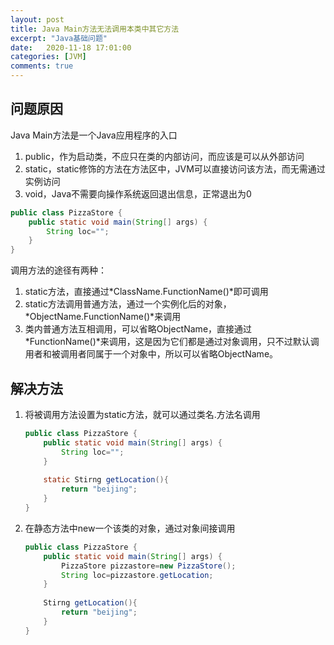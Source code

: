 ```yaml
---
layout: post
title: Java Main方法无法调用本类中其它方法
excerpt: "Java基础问题"
date:   2020-11-18 17:01:00
categories: [JVM]
comments: true
---
```


## 问题原因

Java Main方法是一个Java应用程序的入口

1. public，作为启动类，不应只在类的内部访问，而应该是可以从外部访问
2. static，static修饰的方法在方法区中，JVM可以直接访问该方法，而无需通过实例访问
3. void，Java不需要向操作系统返回退出信息，正常退出为0

```java
public class PizzaStore {
    public static void main(String[] args) {
        String loc=""; 
    }
}
```

调用方法的途径有两种：

1. static方法，直接通过*ClassName.FunctionName()*即可调用
2. static方法调用普通方法，通过一个实例化后的对象，*ObjectName.FunctionName()*来调用
3. 类内普通方法互相调用，可以省略ObjectName，直接通过*FunctionName()*来调用，这是因为它们都是通过对象调用，只不过默认调用者和被调用者同属于一个对象中，所以可以省略ObjectName。

## 解决方法

1. 将被调用方法设置为static方法，就可以通过类名.方法名调用

   ```java
   public class PizzaStore {
       public static void main(String[] args) {
           String loc=""; 
       }
       
       static Stirng getLocation(){
           return "beijing";
       }
   }
   ```

2. 在静态方法中new一个该类的对象，通过对象间接调用

   ```java
   public class PizzaStore {
       public static void main(String[] args) {
           PizzaStore pizzastore=new PizzaStore();
           String loc=pizzastore.getLocation; 
       }
       
       Stirng getLocation(){
           return "beijing";
       }
   }
   ```


